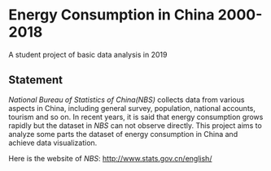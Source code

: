 # Energy Consumption in China 2000-2018
A student project of basic data analysis in 2019

## Statement
*National Bureau of Statistics of China(NBS)* collects data from various aspects in China, including general survey, population, national accounts, tourism and so on. In recent years, it is said that energy consumption grows rapidly but the dataset in *NBS* can not observe directly. This project aims to analyze some parts the dataset of energy consumption in China and achieve data visualization.

Here is the website of *NBS*: http://www.stats.gov.cn/english/
